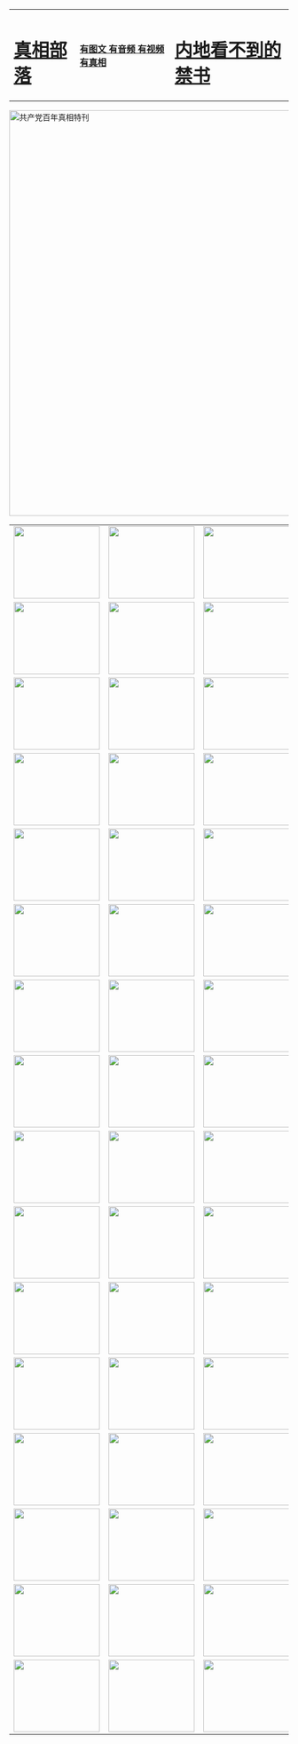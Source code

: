 <table>
<tr>

<td>
	<H1><a href="http://71.e76.opengtspro.com/zx/">真相部落</a></H1>
</td>
<td>
	<H4><a href="http://71.e76.opengtspro.com/zx/">有图文 有音频 有视频 有真相</a></H4>
</td>
<td>
	<H1><a href="http://71.e76.opengtspro.com/book/"> 内地看不到的禁书</a></H1>
</td>
</tr>
</table>

 <div ><a href="http://71.e76.opengtspro.com/zx/bngcd/"><img src="http://71.e76.opengtspro.com/zx/bngcd/gcdbnzx.jpg" width="730"  border="0" alt="共产党百年真相特刊"></a></div>

<table>
<tr>
	<td><a href="http://72.h84.crownka.com/xtr/107/"><img  src ="http://72.h84.crownka.com/pic/2017/02/107.jpg" width="155px" height="130px"></a></td>
	<td><a href="http://72.h84.crownka.com/xtr/829/"><img src ="http://72.h84.crownka.com/pic/2017/02/829.jpg" width="155px" height="130px"></a></td>
	<td><a href="http://72.h84.crownka.com/xtr/69/"><img  src ="http://72.h84.crownka.com/pic/2017/02/69.jpg" width="155px" height="130px"></a></td>
	<td><a href="http://72.h84.crownka.com/xtr/99/"><img  src ="http://72.h84.crownka.com/pic/2017/02/99.jpg" width="155px" height="130px"></a></td>
</tr>
<tr>
	<td><a href="http://72.h84.crownka.com/xtr/40/"><img  src ="http://72.h84.crownka.com/pic/2017/02/40.jpg" width="155px" height="130px"></a></td>
	<td><a href="http://72.h84.crownka.com/xtr/20/"><img  src ="http://72.h84.crownka.com/pic/2017/02/20.jpg" width="155px" height="130px"></a></td>
	<td><a href="http://72.h84.crownka.com/xtr/81/"><img  src ="http://72.h84.crownka.com/pic/2017/02/81.jpg" width="155px" height="130px"></a></td>
	<td><a href="http://72.h84.crownka.com/xtr/2/"><img  src ="http://72.h84.crownka.com/pic/2017/02/2.jpg" width="155px" height="130px"></a></td>
</tr>
<tr>
	<td><a href="http://72.h84.crownka.com/xtr/86/"><img  src ="http://72.h84.crownka.com/pic/2017/02/86.jpg" width="155px" height="130px"></a></td>
	<td><a href="http://72.h84.crownka.com/xtr/109/"><img  src ="http://72.h84.crownka.com/pic/2017/02/109.jpg" width="155px" height="130px"></a></td>
	<td><a href="http://72.h84.crownka.com/xtr/1378/"><img  src ="http://72.h84.crownka.com/pic/2017/02/1378.jpg" width="155px" height="130px"></a></td>
	<td><a href="http://72.h84.crownka.com/xtr/57/"><img  src ="http://72.h84.crownka.com/pic/2017/02/57.jpg" width="155px" height="130px"></a></td>
</tr>
<tr>
	<td><a href="http://72.h84.crownka.com/xtr/1219/"><img  src ="http://72.h84.crownka.com/pic/2017/02/1219.jpg" width="155px" height="130px"></a></td>
	<td><a href="http://72.h84.crownka.com/xtr/1220/"><img  src ="http://72.h84.crownka.com/pic/2017/02/1220.jpg" width="155px" height="130px"></a></td>
	<td><a href="http://72.h84.crownka.com/xtr/1221/"><img  src ="http://72.h84.crownka.com/pic/2017/02/1221.jpg" width="155px" height="130px"></a></td>
	<td><a href="http://72.h84.crownka.com/xtr/51/"><img  src ="http://72.h84.crownka.com/pic/2017/02/51.jpg" width="155px" height="130px"></a></td>
</tr>
<tr>
	<td><a href="http://72.h84.crownka.com/xtr/1055/"><img  src ="http://72.h84.crownka.com/pic/2017/02/1055.jpg" width="155px" height="130px"></a></td>
	<td><a href="http://72.h84.crownka.com/xtr/611/"><img  src ="http://72.h84.crownka.com/pic/2017/02/611.jpg" width="155px" height="130px"></a></td>
	<td><a href="http://72.h84.crownka.com/xtr/1121/"><img  src ="http://72.h84.crownka.com/pic/2017/02/1121.jpg" width="155px" height="130px"></a></td>
	<td><a href="http://72.h84.crownka.com/xtr/610/"><img  src ="http://72.h84.crownka.com/pic/2017/02/610.jpg" width="155px" height="130px"></a></td>
</tr>
<tr>
	<td><a href="http://72.h84.crownka.com/xtr/1128/"><img  src ="http://72.h84.crownka.com/pic/2017/02/1128.jpg" width="155px" height="130px"></a></td>
	<td><a href="http://72.h84.crownka.com/xtr/1395/"><img  src ="http://72.h84.crownka.com/pic/2017/02/1406.jpg" width="155px" height="130px"></a></td>
	<td><a href="http://72.h84.crownka.com/xtr/1407/"><img  src ="http://72.h84.crownka.com/pic/2017/02/1407.jpg" width="155px" height="130px"></a></td>
	<td><a href="http://72.h84.crownka.com/xtr/934/"><img  src ="http://72.h84.crownka.com/pic/2017/02/934.jpg" width="155px" height="130px"></a></td>
</tr>
<tr>
	<td><a href="http://72.h84.crownka.com/xtr/641/"><img  src ="http://72.h84.crownka.com/pic/2017/02/641.jpg" width="155px" height="130px"></a></td>
	<td><a href="http://72.h84.crownka.com/xtr/949/"><img  src ="http://72.h84.crownka.com/pic/2017/02/949.jpg" width="155px" height="130px"></a></td>
	<td><a href="http://72.h84.crownka.com/xtr/112/"><img  src ="http://72.h84.crownka.com/pic/2017/02/112.jpg" width="155px" height="130px"></a></td>
	<td><a href="http://72.h84.crownka.com/xtr/812/"><img  src ="http://72.h84.crownka.com/pic/2017/02/812.jpg" width="155px" height="130px"></a></td>
</tr>
<tr>
	<td><a href="http://72.h84.crownka.com/xtr/103/"><img  src ="http://72.h84.crownka.com/pic/2017/02/103.jpg" width="155px" height="130px"></a></td>
	<td><a href="http://72.h84.crownka.com/xtr/3/"><img  src ="http://72.h84.crownka.com/pic/2017/02/3.jpg" width="155px" height="130px"></a></td>
	<td><A href="http://72.h84.crownka.com/mp4/zx/2015/11/Lkmtt.mp4" target="_blank" title="莲开满天庭"><img  src="http://72.h84.crownka.com/pic/2015/11/Lkmtt3480_jssor.jpg"  width="155px" height="130px"></A></td>
	<td><A href="http://72.h84.crownka.com/mp4/zx/2015/11/2013513.mp4" target="_blank" title="飞旋的法轮"><img  src="http://72.h84.crownka.com/pic/2015/11/falun480_jssor.jpg"  width="155px" height="130px"></A></td>
</tr>
<tr>
	<td><A href="http://72.h84.crownka.com/mp4/zx/2015/11/NYParade.mp4" target="_blank" title="2004年4月10日法轮功纽约大游行"><img  src="http://72.h84.crownka.com/pic/2015/11/nyparade480_jssor.jpg"  width="155px" height="130px"></A></td>
	<td><A href="http://72.h84.crownka.com/mp4/news617/2015/05/WEB_s28093.mp4" target="_blank" title="2015年世界法轮大法日特别报导"><img  src="http://72.h84.crownka.com/pic/2015/11/p6752711a666997037_jssor.jpg"  width="155px" height="130px"></A></td>
	<td><A href="http://72.h84.crownka.com/mp4/news829/2015/11/30211_326650.mp4" target="_blank" title="沧州绑架案连审四天 民众抹泪称审好人"><img  src="http://72.h84.crownka.com/pic/2015/11/changzhou2480_jssor.jpg"  width="155px" height="130px"></A></td>
	<td><A href="http://72.h84.crownka.com/mp4/mhph/2015/10/changzhou.mp4" target="_blank" title="沧州真相--狮城血泪"><img  src="http://72.h84.crownka.com/pic/2015/11/changzhou480_jssor.jpg"  width="155px" height="130px"></A></td>
</tr>
<tr>
	<td><A href="http://72.h84.crownka.com/mp4/mhjd/mhjd_55.mp4" target="_blank" title="正义律师与无罪辩护"><img  src="http://72.h84.crownka.com/pic/2015/11/wzbh480_jssor.jpg"  width="155px" height="130px"></A></td>
	<td><A href="http://72.h84.crownka.com/mp4/zx/2015/11/layerkcs.mp4" target="_blank" title="中国的良心--高智晟律师"><img  src="http://72.h84.crownka.com/pic/2015/11/layerkcs2480_jssor.jpg"  width="155px" height="130px"></A></td>
	<td><A href="http://72.h84.crownka.com/mp4/mhph/2015/10/szxl.mp4" target="_blank" title="神州血泪--北京、大庆、广东、哈尔滨"><img  src="http://72.h84.crownka.com/pic/2015/11/szxl480_jssor.jpg"  width="155px" height="130px"></A></td>
	<td><A href="http://72.h84.crownka.com/mp4/zx/2015/11/TangShanFFXS.mp4" target="_blank" title="真相纪录片：凤凰新生"><img  src="http://72.h84.crownka.com/pic/2015/11/fhxs2480_jssor.jpg"  width="155px" height="130px"></A></td>
</tr>
<tr>
	<td><A href="http://72.h84.crownka.com/mp4/zx/2015/11/jidong.mp4" target="_blank" title="冀东监狱的罪恶"><img  src="http://72.h84.crownka.com/pic/2015/11/jidong480_jssor.jpg"  width="155px" height="130px"></A></td>
	<td><A href="http://72.h84.crownka.com/mp4/mhph/2015/10/tangshan.mp4" target="_blank" title="凤凰血泪"><img  src="http://72.h84.crownka.com/pic/2015/11/tangshan480_jssor.jpg"  width="155px" height="130px"></A>
					</div></td>
	<td>	<A href="http://72.h84.crownka.com/mp4/mhph/2015/10/zfxtzxl.mp4" target="_blank" title="政法系统罪行录--唐山篇"><img  src="http://72.h84.crownka.com/pic/2015/11/zfxtzxl480_jssor.jpg"  width="155px" height="130px"></A></td>
	<td><A href="http://72.h84.crownka.com/mp4/mhph/2015/10/QDBG.mp4" target="_blank" title="青岛悲歌"><img  src="http://72.h84.crownka.com/pic/2015/10/qdbg2480_jssor.jpg"  width="155px" height="130px"></A></td>
</tr>
<tr>
	<td><A href="http://72.h84.crownka.com/mp4/mhph/2015/10/huludao.mp4" target="_blank" title="葫芦岛永恒的见证"><img  src="http://72.h84.crownka.com/pic/2015/10/huludao480_jssor.jpg"  width="155px" height="130px"></A></td>
	<td><A href="http://72.h84.crownka.com/mp4/mhph/2015/10/qbzx.mp4" target="_blank" title="湖畔泉边听真相-济南泉城的传奇"><img  src="http://72.h84.crownka.com/pic/2015/10/hupan480_jssor.jpg"  width="155px" height="130px"></A></td>
	<td><A href="http://72.h84.crownka.com/mp4/mhph/2015/10/baoding_dvd_v2.mp4" target="_blank" title="燕赵悲歌"><img  src="http://72.h84.crownka.com/pic/2015/10/yzbg480_jssor.jpg"  width="155px" height="130px"></A></td>
	<td><A href="http://72.h84.crownka.com/mp4/zx/2015/11/meihuashi_complete_ED2.0.mp4" target="_blank" title="梅花诗完整版"><img  src="http://72.h84.crownka.com/pic/2015/11/mhs480_jssor.jpg"  width="155px" height="130px"></A></td>
</tr>
<tr>
	<td><A href="http://72.h84.crownka.com/mp4/zx/2015/11/fengbei512k.mp4" target="_blank" title="丰碑"><img  src="http://72.h84.crownka.com/pic/2015/11/fongbei480_jssor.jpg"  width="155px" height="130px"></A></td>
	<td><A href="http://72.h84.crownka.com/mp4/zx/2015/11/fytdxComplete.mp4" target="_blank" title="风雨天地行全集"><img  src="http://72.h84.crownka.com/pic/2015/11/fytdxWhite480_jssor.jpg"  width="155px" height="130px"></A></td>
	<td><A href="http://72.h84.crownka.com/mp4/zx/2015/11/JianZheng.mp4" target="_blank" title="见证"><img  src="http://72.h84.crownka.com/pic/2015/11/witness480_jssor.jpg"  width="155px" height="130px"></A></td>
	<td><A href="http://72.h84.crownka.com/mp4/mhph/2015/10/hcym.mp4" target="_blank" title="红朝阴谋"><img  src="http://72.h84.crownka.com/pic/2015/10/hcym480_jssor.jpg"  width="155px" height="130px"></A></td>
</tr>
<tr>
	<td><A href="http://72.h84.crownka.com/mp4/zx/2015/11/zfzxPalV3.mp4" target="_blank" title="是自焚还是骗局"><img  src="http://72.h84.crownka.com/pic/2015/11/zfzx4805_jssor.jpg"  width="155px" height="130px"></A></td>
	<td><A href="http://72.h84.crownka.com/mp4/zx/2015/11/lsdspMsyTd.mp4" target="_blank" title="历史的审判"><img  src="http://72.h84.crownka.com/pic/2015/11/lsdsp480_jssor.jpg"  width="155px" height="130px"></A></td>
	<td><A href="http://72.h84.crownka.com/mp4/news886/2015/11/concat886.mp4" target="_blank" title="一周全球控告江泽民"><img  src="http://72.h84.crownka.com/pic/2015/11/news886480_jssor.jpg"  width="155px" height="130px"></A></td>
	<td><A href="http://72.h84.crownka.com/mp4/news1378/2014/08/CQSD_s0_e4_v2_i0-CQSD_4-video.mp4" target="_blank" title="欧洲的抉择"><img  src="http://72.h84.crownka.com/pic/2015/11/p5143421a564166643-ss_jssor.jpg"  width="155px" height="130px"></A></td>
</tr>
<tr>
	<td><A href="http://72.h84.crownka.com/mp4/zx/2015/11/hk20150720parade.mp4" target="_blank" title="港法轮功反迫害大游行 大陆游客震撼"><img  src="http://72.h84.crownka.com/pic/2015/11/281098-ss_jssor.jpg"  width="155px" height="130px"></A></td>
	<td><A href="http://72.h84.crownka.com/mp4/zx/2015/11/20150720hkParade512k.mp4" target="_blank" title="香港法轮功720游行声援诉江潮"><img  src="http://72.h84.crownka.com/pic/2015/11/2015720parade480_jssor.jpg"  width="155px" height="130px"></A></td>
	<td><A href="http://72.h84.crownka.com/mp4/zx/2015/11/hktdc512.mp4" target="_blank" title="香港退党潮"><img  src="http://72.h84.crownka.com/pic/2015/11/hktdc480_jssor.jpg"  width="155px" height="130px"></A></td>
	<td><A href="http://72.h84.crownka.com/mp4/news413/2015/11/concat413.mp4" target="_blank" title="本月退党精选"><img  src="http://72.h84.crownka.com/pic/2015/11/tuidang480_jssor.jpg"  width="155px" height="130px"></A></td>
</tr>
<tr>
	<td><A href="http://72.h84.crownka.com/mp4/news823/2015/11/TSZG_British_1_QA_A_TSZG-61-1_XinHaoNianZuoZh_P617180.mp4" target="_blank" title="辛灏年：纪念《九评共产党》发表十周年演讲"><img  src="http://72.h84.crownka.com/pic/2015/11/xhn9p10480_jssor.jpg"  width="155px" height="130px"></A></td>
	<td><A href="http://72.h84.crownka.com/mp4/news57/2015/11/JPGCD8.mp4" target="_blank" title="【九评之八】评中国共产党的邪教本质"><img  src="http://72.h84.crownka.com/pic/2015/11/9pkcd8p480_jssor.jpg"  width="155px" height="130px"></A></td>
	<td><A href="http://72.h84.crownka.com/mp4/other/kao.Chih.Sheng_story.mp4"  target="_blank" title="超越恐惧:高智晟的故事"				style="font-size:20px;"><img src="http://72.h84.crownka.com/pic/2016/12/GZS201408070902.jpg"  width="155px" height="130px">
						</A></td>
	<td><A href="http://72.h84.crownka.com/mp4/zx/2016/11/oh10yearsInv.mp4"  target="_blank" title="纪录片《活摘 十年调查》完整版" style="font-size:20px;"><img src="http://72.h84.crownka.com/pic/2016/11/10yearsOHinv.jpg"  width="155px" height="130px">
						</A></td>
</tr>
</table>



